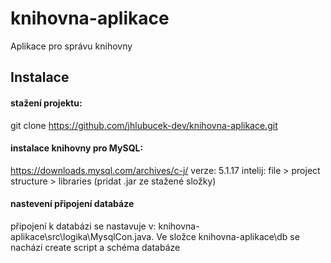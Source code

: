 # knihovna-aplikace
Aplikace pro správu knihovny

## Instalace

#### stažení projektu:
git clone https://github.com/jhlubucek-dev/knihovna-aplikace.git

#### instalace knihovny pro MySQL:
https://downloads.mysql.com/archives/c-j/
verze: 5.1.17
intelij: file > project structure > libraries (pridat .jar ze stažené složky)

#### nastevení připojení databáze
připojení k databázi se nastavuje v: knihovna-aplikace\src\logika\MysqlCon.java.
Ve složce knihovna-aplikace\db se nachází create script a schéma databáze